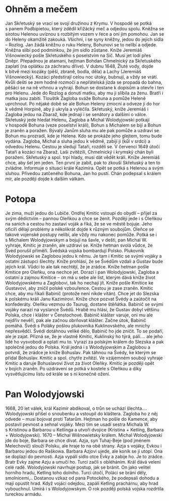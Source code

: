 # Ohněm a mečem

Jan Skřetuský se vrací se svojí družinou z Krymu. V hospodě se potká s panem Podbipietou, který zdědil křižácký meč a odjedou spolu. Kněžna se sirotou Helenou uvíznou s rozbitým vozem v řece a oni jim pomohou. Jan se do Heleny okamžitě zakouká. Všichni, i se syny kněžny, jedou do jejich sídla – Rozlog. Jan žádá kněžnu o ruku Heleny, Bohunovi se to nelíbí a odjede. Kněžna slíbí pod podmínkou, že jim sídlo zůstane. Kníže Jeremiáš Višnowiecký pošle Skřetuského s poselstvím na Síč. Musí jet lodí přes Dněpr. Přepadnou je atamani, hejtman Bohdan Chmelnický za Skřetuského zaplatí (na oplátku za záchranu dříve). 
V dubnu 1648, Žluté vody, dojde k bitvě mezi kozáky (pěší, zbraně, bodla, děla) a Lachy (Jeremiáš Višnowiecký). Kozáci předstírají celou noc útoky, bubnují, a vždy se vrátí. Kvůli dešti se zem hodně rozmočí a nepřátelská jízda se propadá do bahna, pěšáci se na ně vrhnou a vyhrají.
Bohun se dostane k dopisům a otevře i ten pro Helenu. Jede do Rozlog a donutí matku, aby mu ji slíbila za ženu. Bratři i matka jsou zabiti. Tlouštík Zagloba sváže Bohuna a pomůže Heleně uprchnout. Po nějaké době se ale Bohun Heleny zmocní a odveze ji do hor k vědmě Horpině, aby ji ukryla a vyléčila.
Skřetuský, kníže Jeremiáš i Zagloba jedou na Zbaraž, kde jednají i se senátory a dalšími o válce. Skřetuský jede hledat Helenu, Zagloba a Michal Wolodyjowski potkají v hospodě Bohuna (veze poselství králi), Bohun s Michalem se bijí a Bohun je zraněn a poražen. Bývalý Janům sluha mu ale pak pomůže a uzdraví se. Bohun mu prozradí, kde je Helena. Kdo se prokáže jeho glejtem, tomu bude vydána. Zagloba, Michal a sluha jedou k vědmě, zabijí ji (kůl v srdci) a odvedou Helenu. Cestou je sledují Tataři, rozdělí se.
V červenci 1649 útočí Tataři a kozáci na Zbaraž. Laši zvítězili, Chmelnický i krymský chán byli poraženi. Skřetuský a spol. trpí hlady, musí dát vědět králi. Kníže Jeremiáš chce, aby šel jen jeden. Ten první je zabit, pak to zkouší Skřetuský a ten to zvládne. Informuje o situaci krále Kazimíra. Opět se potká s Helenou a svým sluhou. Přivedou zatčeného Bohuna, Jan ho pustí. Chán podepsal s králem mír, ale později dojde k dalším válkám.

# Potopa

Je zima, muži jedou do Lubiče. Ondřej Kmitic vstoupí do obydlí – přijel za svým dědictvím – pannou Oleňkou a chce se ženit. Později jede i s Oleňkou na saních a cestou ho zastaví voják a říká, že se ve městě bojuje. Jeho oficíři dělají problémy a několikrát dojde k různým soubojům. Oleňce se takové vojenské postupy nelíbí, ale vždy mu nakonec pomůže. Potká se i s Michalem Wolodyjowskym a bojují na šavle, v dešti, pan Michal W. vyhraje, Kmitic je zraněn, ale uzdraví se. Kníže hetman svolá vůdce, že Švéd porušil příměří. Švédská vojska bombardují Polsko. Plukovník Wolodyjowski se Zaglobou jedou k němu. Je tam i Kmitic se svými vojáky a ostatní zástupci šlechty. Kníže prohlásí, že se Švédům vzdali a Gustav bude jejich král. Vůdci to ale tak nechtějí, že je zrádce.
Kníže hetman pošle Kmitice pro Oleňku, ona nechce jet. Dorazí i pan Wolodyjowski, Zagloba a ostatní a zajmou Kmitice – on má u sebe ale list, kterým dává kníže život Wolodyjowskému a Zaglobovi, tak ho nechají jít. Kníže pošle Kmitice ke Gustavovi, aby zničil polské vzbouřence. Cestou je zase zraněn.
Kmitic chce, aby mu říkali Babinič (protože není nikde vítán). Chce jet do Slezska k polskému králi Janu Kazimírovi. Kníže chce pozvat Švédy a zaútočit na konfederáty. Oleňku vezmou do Taurug, dostane štěňátka. Babinič se svými vojáky narazí na vyslance Švédů. Hrabě mu hlásí, že Gustav dobyl většinu Polska, chce i klášter v Čenstochové. Babinič klášter varuje, oni mu ale nejdřív nevěří, pak ale začnou obrňovat klášter. Začne útok, Babinič pomáhá. Švédi s Poláky pošlou plukovníka Kuklinovského, ale mnichy nepřesvědčí. Švédi dotáhnou veliké dělo, Babinič ho jde zničit. To se podaří, ale je zajat. Přizná se, že je vlastně Kmitic, Kuklinský ho týrá, pálí…. ale jeho lidé ho vysvobodí a oplatí mu to. Vyrazí za polským králem do Slezska a pak společně jedou do Polska. Král jedná i s Wolodyjowskim a Zaglobou a potvrdí, že zrádce je kníže Bohuslav. Pak táhnou na Švédy, ke kterým se přidal Bohuslav. Kmitic a spol. chytře zvítězí. Ve vzájemném souboji vyhraje Kmitic a daruje Bohuslavovi život za život Oleňky. Kmitic je později opět v bojích zraněn. Po uzdravení se potká v kostele s Oleňkou a díky vysvětlujícímu listu od krále se s ní konečně ožení.

# Pan Wolodyjowski

1668, 20 let válek, král Kazimír abdikoval, o trůn se uchází šlechta…. Wolodyjowski přišel o snoubenku a vstoupil do kláštera. Zagloba ho z něj odvede – musí bojovat proti Tatarům. Hejtman ho pošle do Kamence, aby postavil pevnost a sehnal vojáky. Mezi tím se usadí sestra Michala W. s Kristinou a Barbarou u Ketlinga a utvoří dvojice (Kristina + Ketling, Barbara + Wolodyjowski).
1670 – Michal Wišnowietsky králem. Michal Wolodyjowski jde do boje, Barbara se chce dívat. Azja, syn Tuhaj-Beje (pod jménem Melechovič) slouží Polsku, ale hraje to na obě strany. Azja s vojáky, Evkou i Barbarou jedou do Raškowa. Barbara Azjovi ujede, ale koník se jí utopí. Ona se doplazí do pevnosti. Azja vypálí sídlo otce Evky a zabije ho. Je to zrádce. Bratr Evky zajme Azju a umučí ho.
Turci začli s obléháním. Král dává velení celé radě. Wolodyjowski navrhuje postup, jak se bránit. On jako velitel horního hradu, Ketling toho dolního. Turci útočí, Poláci se brání děly, smolnicemi,.. Dostanou vzkaz od pana Potockého, že podepsali dohodu a mají opustit hrad. Když vojáci odejdou, zapálí Ketling prachárnu, aby hrad vybouchnul. Umírá i s Wolodyjowskym. O rok později polská vojska rozdrtila tureckou armádu.
